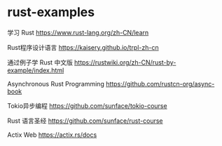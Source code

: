 # rust-examples

学习 Rust <https://www.rust-lang.org/zh-CN/learn>

Rust程序设计语言 <https://kaisery.github.io/trpl-zh-cn>

通过例子学 Rust 中文版 <https://rustwiki.org/zh-CN/rust-by-example/index.html>

Asynchronous Rust Programming <https://github.com/rustcn-org/async-book>

Tokio异步编程 <https://github.com/sunface/tokio-course>

Rust 语言圣经 <https://github.com/sunface/rust-course>

Actix Web <https://actix.rs/docs>
